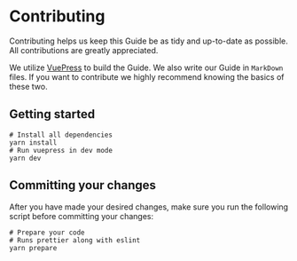 # Contributing

Contributing helps us keep this Guide be as tidy and up-to-date as possible. All contributions are greatly appreciated.

We utilize [VuePress](https://v2.vuepress.vuejs.org) to build the Guide. We also write our Guide in `MarkDown` files. If you want to contribute we highly recommend knowing the basics of these two.

## Getting started

```sh{2,4}:no-line-numbers
# Install all dependencies
yarn install
# Run vuepress in dev mode
yarn dev
```

## Committing your changes

After you have made your desired changes, make sure you run the following script before committing your changes:

```sh{3}:no-line-numbers
# Prepare your code
# Runs prettier along with eslint
yarn prepare
```
